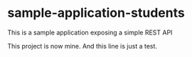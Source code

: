 # sample-application-students
 This is a sample application exposing a simple REST API

This project is now mine.
And this line is just a test.

